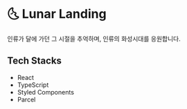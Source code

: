 # 🌜 Lunar Landing

인류가 달에 가던 그 시절을 추억하며, 인류의 화성시대를 응원합니다.

## Tech Stacks

- React
- TypeScript
- Styled Components
- Parcel
